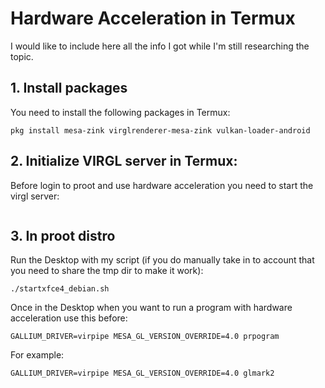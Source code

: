# Hardware Acceleration in Termux

I would like to include here all the info I got while I'm still researching the topic. 

## 1. Install packages
You need to install the following packages in Termux: 
```
pkg install mesa-zink virglrenderer-mesa-zink vulkan-loader-android
```

## 2. Initialize VIRGL server in Termux: 
Before login to proot and use hardware acceleration you need to start the virgl server: 
```

```

## 3. In proot distro 
Run the Desktop with my script (if you do manually take in to account that you need to share the tmp dir to make it work): 
```
./startxfce4_debian.sh
```

Once in the Desktop when you want to run a program with hardware acceleration use this before: 
```
GALLIUM_DRIVER=virpipe MESA_GL_VERSION_OVERRIDE=4.0 prpogram
```
For example: 
```
GALLIUM_DRIVER=virpipe MESA_GL_VERSION_OVERRIDE=4.0 glmark2
```